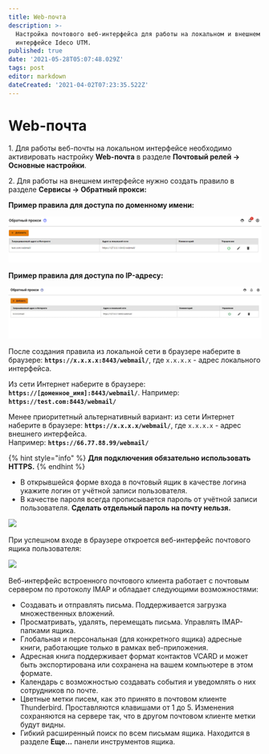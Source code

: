 ```yaml
---
title: Web-почта
description: >-
  Настройка почтового веб-интерфейса для работы на локальном и внешнем
  интерфейсе Ideco UTM.
published: true
date: '2021-05-28T05:07:48.029Z'
tags: post
editor: markdown
dateCreated: '2021-04-02T07:23:35.522Z'
---
```


# Web-почта

1\. Для работы веб-почты на локальном интерфейсе необходимо активировать настройку **Web-почта** в разделе **Почтовый релей -> Основные настройки**.

2\. Для работы на внешнем интерфейсе нужно создать правило в разделе **Сервисы -> Обратный прокси:**

**Пример правила для доступа по доменному имени:**

![](<../../.gitbook/assets/image (10).png>)

**Пример правила для доступа по IP-адресу:**

![](../../.gitbook/assets/webmail-rule.jpg)

После создания правила из локальной сети в браузере наберите в браузере: **`https://х.х.х.х:8443/webmail/`**, где `х.х.х.х` - адрес локального интерфейса.

Из сети Интернет наберите в браузере: **`https://[доменное_имя]:8443/webmail/`**. Например: **`https://test.com:8443/webmail/`**

Менее приоритетный альтернативный вариант: из сети Интернет наберите в браузере: **`https://x.x.x.x/webmail/`**, где `x.x.x.x` - адрес внешнего интерфейса. \
Например: **`https://66.77.88.99/webmail/`**

{% hint style="info" %}
**Для подключения обязательно использовать HTTPS.**
{% endhint %}

* В открывшейся форме входа в почтовый ящик в качестве логина укажите логин от учётной записи пользователя.
* В качестве пароля всегда прописывается пароль от учётной записи пользователя. **Сделать отдельный пароль на почту нельзя.**

![](../../.gitbook/assets/roundcude\_enter\_in\_acc.png)

При успешном входе в браузере откроется веб-интерфейс почтового ящика пользователя:

![](../../.gitbook/assets/roundcube\_lk\_1.png)

Веб-интерфейс встроенного почтового клиента работает с почтовым сервером по протоколу IMAP и обладает следующими возможностями:

* Создавать и отправлять письма. Поддерживается загрузка множественных вложений.
* Просматривать, удалять, перемещать письма. Управлять IMAP-папками ящика.
* Глобальная и персональная (для конкретного ящика) адресные книги, работающие только в рамках веб-приложения.
* Адресная книга поддерживает формат контактов VCARD и может быть экспортирована или сохранена на вашем компьютере в этом формате.
* Календарь с возможностью создавать события и уведомлять о них сотрудников по почте.
* Цветные метки писем, как это принято в почтовом клиенте Thunderbird. Проставляются клавишами от 1 до 5. Изменения сохраняются на сервере так, что в другом почтовом клиенте метки будут видны.
* Гибкий расширенный поиск по всем письмам ящика. Находится в разделе **Еще...** панели инструментов ящика.
